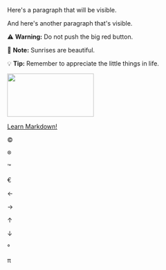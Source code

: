 Here's a paragraph that will be visible.

[This is a comment that will be hidden.]: # 

And here's another paragraph that's visible.

:warning: **Warning:** Do not push the big red button.

:memo: **Note:** Sunrises are beautiful.

:bulb: **Tip:** Remember to appreciate the little things in life.

<img src="card colors.png" width="200" height="100">

<a href="https://www.markdownguide.org" target="_blank">Learn Markdown!</a>

&copy;   

&reg;

&trade;

&euro;

&larr;

&rarr;

&uarr;

&darr;

&#176;

&#960;
